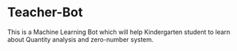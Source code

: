 # Teacher-Bot
This is a Machine Learning Bot which will help Kindergarten student to learn about Quantity analysis and zero-number system. 

